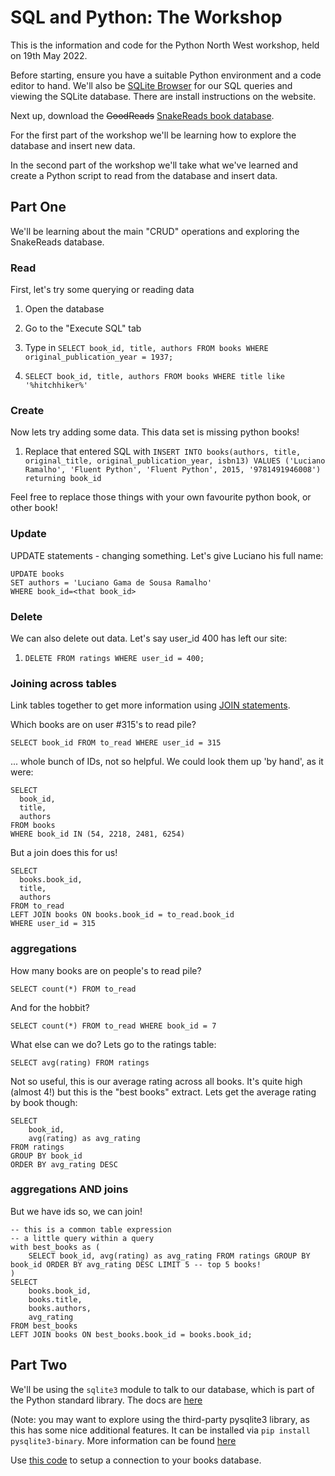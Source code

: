 # SQL and Python: The Workshop

This is the information and code for the Python North West workshop, held on 19th May 2022.

Before starting, ensure you have a suitable Python environment and a code editor to hand. We'll also be [SQLite Browser](https://sqlitebrowser.org/) for our SQL queries and viewing the SQLite database. There are install instructions on the website.

Next up, download the ~~GoodReads~~ [SnakeReads book database](https://github.com/PythonNorthwestEngland/python-and-sql-workshop/releases/download/01_data/books.db).

For the first part of the workshop we'll be learning how to explore the database and insert new data.

In the second part of the workshop we'll take what we've learned and create a Python script to read from the database and insert data.

## Part One

We'll be learning about the main "CRUD" operations and exploring the SnakeReads database.

### Read


First, let's try some querying or reading data

1. Open the database
2. Go to the "Execute SQL" tab
3. Type in `SELECT book_id, title, authors FROM books WHERE original_publication_year = 1937;`

4. `SELECT book_id, title, authors FROM books WHERE title like '%hitchhiker%'`

### Create

Now lets try adding some data.  This data set is missing python books!

1. Replace that entered SQL with `INSERT INTO books(authors, title, original_title, original_publication_year, isbn13) VALUES ('Luciano Ramalho', 'Fluent Python', 'Fluent Python', 2015, '9781491946008') returning book_id`

Feel free to replace those things with your own favourite python book, or other book!

### Update

UPDATE statements - changing something.  Let's give Luciano his full name:

```
UPDATE books
SET authors = 'Luciano Gama de Sousa Ramalho'
WHERE book_id=<that book_id>
```

### Delete

We can also delete out data. Let's say user_id 400 has left our site:

1. `DELETE FROM ratings WHERE user_id = 400;`

### Joining across tables

Link tables together to get more information using [JOIN statements](https://www.geeksforgeeks.org/sql-join-set-1-inner-left-right-and-full-joins/).


Which books are on user #315's to read pile?

`SELECT book_id FROM to_read WHERE user_id = 315`

... whole bunch of IDs, not so helpful.  We could look them up 'by hand', as it were:

```
SELECT
  book_id,
  title,
  authors
FROM books
WHERE book_id IN (54, 2218, 2481, 6254)
```

But a join does this for us!

```
SELECT
  books.book_id,
  title,
  authors
FROM to_read
LEFT JOIN books ON books.book_id = to_read.book_id
WHERE user_id = 315
```


### aggregations

How many books are on people's to read pile?

`SELECT count(*) FROM to_read`

And for the hobbit?

`SELECT count(*) FROM to_read WHERE book_id = 7`

What else can we do?  Lets go to the ratings table:

`SELECT avg(rating) FROM ratings`

Not so useful, this is our average rating across all books.  It's quite high (almost 4!) but this is the "best books" extract.
Lets get the average rating by book though:

```
SELECT
    book_id,
    avg(rating) as avg_rating
FROM ratings
GROUP BY book_id
ORDER BY avg_rating DESC
```

### aggregations AND joins

But we have ids so, we can join!

```
-- this is a common table expression
-- a little query within a query
with best_books as (
	SELECT book_id, avg(rating) as avg_rating FROM ratings GROUP BY book_id ORDER BY avg_rating DESC LIMIT 5 -- top 5 books!
)
SELECT
	books.book_id,
	books.title,
	books.authors,
	avg_rating
FROM best_books
LEFT JOIN books ON best_books.book_id = books.book_id;
```

## Part Two

We'll be using the `sqlite3` module to talk to our database, which is part of the Python standard library. The docs are [here](https://docs.python.org/3/library/sqlite3.html)

(Note: you may want to explore using the third-party pysqlite3 library, as this has some nice additional features. It can be installed via `pip install pysqlite3-binary`. More information can be found [here](https://github.com/coleifer/pysqlite3)

Use [this code](https://github.com/PythonNorthwestEngland/python-and-sql-workshop/blob/main/sqlite_python.py) to setup a connection to your books database.

